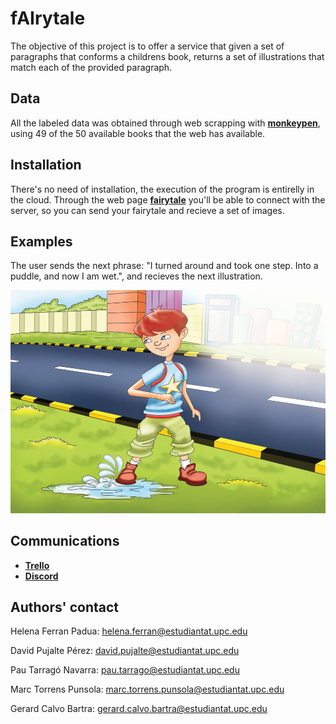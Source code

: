 # fAIrytale

The objective of this project is to offer a service that given a set of paragraphs that conforms a childrens book, returns a set of illustrations that match each of the provided paragraph.

## Data

All the labeled data was obtained through web scrapping with [**monkeypen**](https://monkeypen.com/pages/free-childrens-books/), using 49 of the 50 available books that the web has available.

## Installation

There's no need of installation, the execution of the program is entirelly in the cloud. Through the web page [**fairytale**](https://fairytale.ml) you'll be able to connect with the server, so you can send your fairytale and recieve a set of images.

## Examples

The user sends the next phrase: "I turned around and took one step. Into a puddle, and now I am wet.", and recieves the next illustration.

![plot](11.png)

## Communications
- [**Trello**](https://trello.com/b/2fNYtjXg/fairytale)
- [**Discord**](https://discord.gg/yEgT3Vbq)

## Authors' contact
Helena Ferran Padua: helena.ferran@estudiantat.upc.edu 

David Pujalte Pérez: david.pujalte@estudiantat.upc.edu

Pau Tarragó Navarra: pau.tarrago@estudiantat.upc.edu

Marc Torrens Punsola: marc.torrens.punsola@estudiantat.upc.edu

Gerard Calvo Bartra: gerard.calvo.bartra@estudiantat.upc.edu

